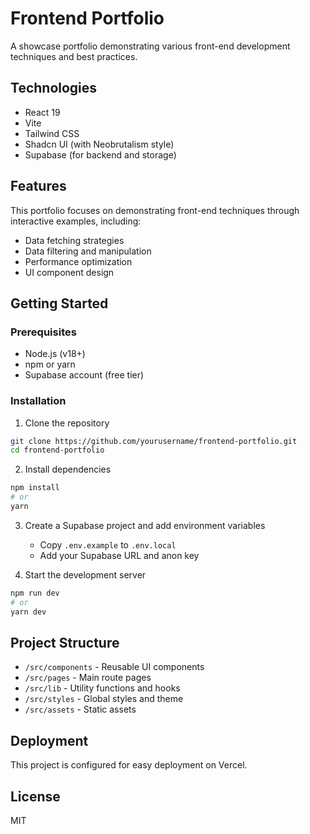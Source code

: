 # Frontend Portfolio

A showcase portfolio demonstrating various front-end development techniques and best practices.

## Technologies

- React 19
- Vite
- Tailwind CSS
- Shadcn UI (with Neobrutalism style)
- Supabase (for backend and storage)

## Features

This portfolio focuses on demonstrating front-end techniques through interactive examples, including:

- Data fetching strategies
- Data filtering and manipulation
- Performance optimization
- UI component design

## Getting Started

### Prerequisites

- Node.js (v18+)
- npm or yarn
- Supabase account (free tier)

### Installation

1. Clone the repository

```bash
git clone https://github.com/yourusername/frontend-portfolio.git
cd frontend-portfolio
```

2. Install dependencies

```bash
npm install
# or
yarn
```

3. Create a Supabase project and add environment variables

   - Copy `.env.example` to `.env.local`
   - Add your Supabase URL and anon key

4. Start the development server

```bash
npm run dev
# or
yarn dev
```

## Project Structure

- `/src/components` - Reusable UI components
- `/src/pages` - Main route pages
- `/src/lib` - Utility functions and hooks
- `/src/styles` - Global styles and theme
- `/src/assets` - Static assets

## Deployment

This project is configured for easy deployment on Vercel.

## License

MIT
